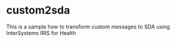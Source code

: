 # custom2sda
This is a sample how to transform custom messages to SDA using InterSystems IRIS for Health
